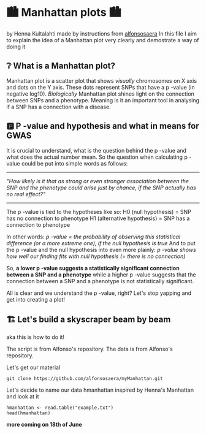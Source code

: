 # 🏙️ Manhattan plots 🏙️
by Henna Kultalahti made by instructions from [alfonsosaera](https://github.com/alfonsosaera/myManhattan/blob/master/README.md)
In this file I aim to explain the idea of a Manhattan plot very clearly and demostrate a way of doing it

## ❔ What is a Manhattan plot? 
Manhattan plot is a scatter plot that shows *visually* chromosomes on X axis and dots on the Y axis. These dots represent SNPs that have a p -value (in negative log10). 
*Biologically* Manhattan plot shines light on the connection between SNPs and a phenotype. Meaning is it an important tool in analysing if a SNP has a connection with a disease.

## 🅿️ P -value and hypothesis and what in means for GWAS
It is crucial to understand, what is the question behind the p -value and what does the actual number mean. 
So the question when calculating p -value could be put into simple words as follows: 
_________
*"How likely is it that as strong or even stronger association between the SNP and the phenotype could arise just by chance, if the SNP actually has no real effect?"*
________

The p -value is tied to the hypotheses like so:
H0 (null hypothesis) = SNP has no connection to phenotype
H1 (alternative hypothesis) = SNP has a connection to phenotype

In other words:
*p -value = the probability of observing this statistical difference (or a more extreme one), if the null hypothesis is true*
And to put the p -value and the null hypothesis into even more plainly: 
*p -value shows how well our finding fits with null hypothesis (= there is no connection)*

So,
**a lower p -value suggests a statistically significant connection between a SNP and a phenotype** while a higher p -value suggests that the connection between a SNP and a phenotype is not statistically significant.

All is clear and we understand the p -value, right? Let's stop yapping and get into creating a plot!


## 🏗️ Let's build a skyscraper beam by beam

aka this is how to do it!

The script is from Alfonso's repository.
The data is from Alfonso's repository.

Let's get our material

```
git clone https://github.com/alfonsosaera/myManhattan.git
```

Let's decide to name our data hmanhattan inspired by Henna's Manhattan and look at it

```
hmanhattan <- read.table("example.txt")
head(hmanhattan)
```



**more coming on 18th of June**
